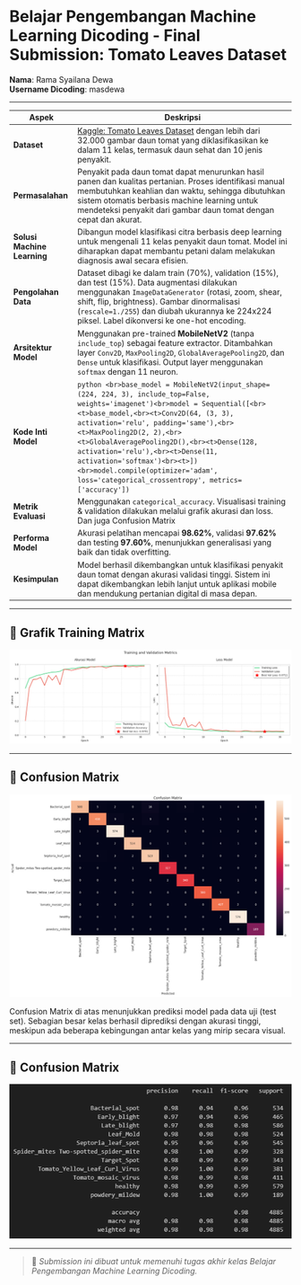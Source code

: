 # Belajar Pengembangan Machine Learning Dicoding - Final Submission: Tomato Leaves Dataset

**Nama**: Rama Syailana Dewa  
**Username Dicoding**: masdewa  

---

| **Aspek** | **Deskripsi** |
|----------|---------------|
| **Dataset** | [Kaggle: Tomato Leaves Dataset](https://www.kaggle.com/datasets/ashishmotwani/tomato) dengan lebih dari 32.000 gambar daun tomat yang diklasifikasikan ke dalam 11 kelas, termasuk daun sehat dan 10 jenis penyakit. |
| **Permasalahan** | Penyakit pada daun tomat dapat menurunkan hasil panen dan kualitas pertanian. Proses identifikasi manual membutuhkan keahlian dan waktu, sehingga dibutuhkan sistem otomatis berbasis machine learning untuk mendeteksi penyakit dari gambar daun tomat dengan cepat dan akurat. |
| **Solusi Machine Learning** | Dibangun model klasifikasi citra berbasis deep learning untuk mengenali 11 kelas penyakit daun tomat. Model ini diharapkan dapat membantu petani dalam melakukan diagnosis awal secara efisien. |
| **Pengolahan Data** | Dataset dibagi ke dalam train (70%), validation (15%), dan test (15%). Data augmentasi dilakukan menggunakan `ImageDataGenerator` (rotasi, zoom, shear, shift, flip, brightness). Gambar dinormalisasi (`rescale=1./255`) dan diubah ukurannya ke 224x224 piksel. Label dikonversi ke one-hot encoding. |
| **Arsitektur Model** | Menggunakan pre-trained **MobileNetV2** (tanpa `include_top`) sebagai feature extractor. Ditambahkan layer `Conv2D`, `MaxPooling2D`, `GlobalAveragePooling2D`, dan `Dense` untuk klasifikasi. Output layer menggunakan `softmax` dengan 11 neuron. |
| **Kode Inti Model** | ```python <br>base_model = MobileNetV2(input_shape=(224, 224, 3), include_top=False, weights='imagenet')<br>model = Sequential([<br><t>base_model,<br><t>Conv2D(64, (3, 3), activation='relu', padding='same'),<br><t>MaxPooling2D(2, 2),<br><t>GlobalAveragePooling2D(),<br><t>Dense(128, activation='relu'),<br><t>Dense(11, activation='softmax')<br><t>])<br>model.compile(optimizer='adam', loss='categorical_crossentropy', metrics=['accuracy'])``` |
| **Metrik Evaluasi** | Menggunakan `categorical_accuracy`. Visualisasi training & validation dilakukan melalui grafik akurasi dan loss. Dan juga Confusion Matrix|
| **Performa Model** | Akurasi pelatihan mencapai **98.62%**, validasi **97.62%** dan testing **97.60%**, menunjukkan generalisasi yang baik dan tidak overfitting. |
| **Kesimpulan** | Model berhasil dikembangkan untuk klasifikasi penyakit daun tomat dengan akurasi validasi tinggi. Sistem ini dapat dikembangkan lebih lanjut untuk aplikasi mobile dan mendukung pertanian digital di masa depan. |

---
## 🧾 Grafik Training Matrix 

![Grafik Training Matrix](Grafik.png)

---
## 🧾 Confusion Matrix

![Confusion Matrix](Confusion.png)

Confusion Matrix di atas menunjukkan prediksi model pada data uji (test set). Sebagian besar kelas berhasil diprediksi dengan akurasi tinggi, meskipun ada beberapa kebingungan antar kelas yang mirip secara visual.

---
## 🧾 Confusion Matrix

![Classification Report](Classification_report.png)

---
> 📌 *Submission ini dibuat untuk memenuhi tugas akhir kelas Belajar Pengembangan Machine Learning Dicoding.*
